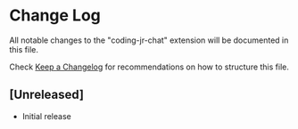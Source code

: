 # Change Log

All notable changes to the "coding-jr-chat" extension will be documented in this file.

Check [Keep a Changelog](http://keepachangelog.com/) for recommendations on how to structure this file.

## [Unreleased]

- Initial release